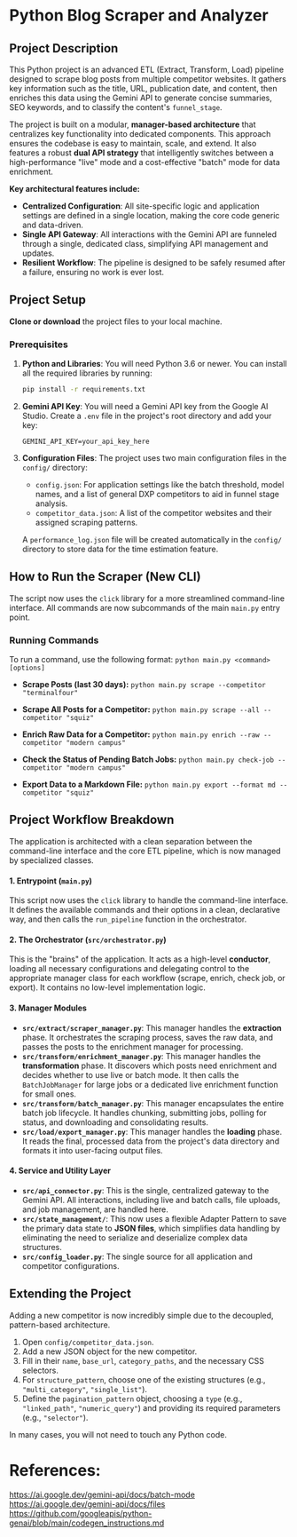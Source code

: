 # Python Blog Scraper and Analyzer

## Project Description
This Python project is an advanced ETL (Extract, Transform, Load) pipeline designed to scrape blog posts from multiple competitor websites. It gathers key information such as the title, URL, publication date, and content, then enriches this data using the Gemini API to generate concise summaries, SEO keywords, and to classify the content's `funnel_stage`.

The project is built on a modular, **manager-based architecture** that centralizes key functionality into dedicated components. This approach ensures the codebase is easy to maintain, scale, and extend. It also features a robust **dual API strategy** that intelligently switches between a high-performance "live" mode and a cost-effective "batch" mode for data enrichment.

**Key architectural features include:**
* **Centralized Configuration**: All site-specific logic and application settings are defined in a single location, making the core code generic and data-driven.
* **Single API Gateway**: All interactions with the Gemini API are funneled through a single, dedicated class, simplifying API management and updates.
* **Resilient Workflow**: The pipeline is designed to be safely resumed after a failure, ensuring no work is ever lost.

## Project Setup

**Clone or download** the project files to your local machine.

### Prerequisites

1.  **Python and Libraries**: You will need Python 3.6 or newer. You can install all the required libraries by running:
    ```bash
    pip install -r requirements.txt
    ```

2.  **Gemini API Key**: You will need a Gemini API key from the Google AI Studio. Create a `.env` file in the project's root directory and add your key:
    ```
    GEMINI_API_KEY=your_api_key_here
    ```

3.  **Configuration Files**: The project uses two main configuration files in the `config/` directory:
    * `config.json`: For application settings like the batch threshold, model names, and a list of general DXP competitors to aid in funnel stage analysis.
    * `competitor_data.json`: A list of the competitor websites and their assigned scraping patterns.

    A `performance_log.json` file will be created automatically in the `config/` directory to store data for the time estimation feature.

## How to Run the Scraper (New CLI)

The script now uses the `click` library for a more streamlined command-line interface. All commands are now subcommands of the main `main.py` entry point.

### Running Commands

To run a command, use the following format:
`python main.py <command> [options]`

* **Scrape Posts (last 30 days):**
    `python main.py scrape --competitor "terminalfour"`

* **Scrape All Posts for a Competitor:**
    `python main.py scrape --all --competitor "squiz"`

* **Enrich Raw Data for a Competitor:**
    `python main.py enrich --raw --competitor "modern campus"`

* **Check the Status of Pending Batch Jobs:**
    `python main.py check-job --competitor "modern campus"`

* **Export Data to a Markdown File:**
    `python main.py export --format md --competitor "squiz"`

## Project Workflow Breakdown

The application is architected with a clean separation between the command-line interface and the core ETL pipeline, which is now managed by specialized classes.

#### 1. Entrypoint (`main.py`)
This script now uses the `click` library to handle the command-line interface. It defines the available commands and their options in a clean, declarative way, and then calls the `run_pipeline` function in the orchestrator.

#### 2. The Orchestrator (`src/orchestrator.py`)
This is the "brains" of the application. It acts as a high-level **conductor**, loading all necessary configurations and delegating control to the appropriate manager class for each workflow (scrape, enrich, check job, or export). It contains no low-level implementation logic.

#### 3. Manager Modules
* **`src/extract/scraper_manager.py`**: This manager handles the **extraction** phase. It orchestrates the scraping process, saves the raw data, and passes the posts to the enrichment manager for processing.
* **`src/transform/enrichment_manager.py`**: This manager handles the **transformation** phase. It discovers which posts need enrichment and decides whether to use live or batch mode. It then calls the `BatchJobManager` for large jobs or a dedicated live enrichment function for small ones.
* **`src/transform/batch_manager.py`**: This manager encapsulates the entire batch job lifecycle. It handles chunking, submitting jobs, polling for status, and downloading and consolidating results.
* **`src/load/export_manager.py`**: This manager handles the **loading** phase. It reads the final, processed data from the project's data directory and formats it into user-facing output files.

#### 4. Service and Utility Layer
* **`src/api_connector.py`**: This is the single, centralized gateway to the Gemini API. All interactions, including live and batch calls, file uploads, and job management, are handled here.
* **`src/state_management/`**: This now uses a flexible Adapter Pattern to save the primary data state to **JSON files**, which simplifies data handling by eliminating the need to serialize and deserialize complex data structures.
* **`src/config_loader.py`**: The single source for all application and competitor configurations.

## Extending the Project
Adding a new competitor is now incredibly simple due to the decoupled, pattern-based architecture.

1.  Open `config/competitor_data.json`.
2.  Add a new JSON object for the new competitor.
3.  Fill in their `name`, `base_url`, `category_paths`, and the necessary CSS selectors.
4.  For `structure_pattern`, choose one of the existing structures (e.g., `"multi_category"`, `"single_list"`).
5.  Define the `pagination_pattern` object, choosing a `type` (e.g., `"linked_path"`, `"numeric_query"`) and providing its required parameters (e.g., `"selector"`).

In many cases, you will not need to touch any Python code.

# References:

https://ai.google.dev/gemini-api/docs/batch-mode
https://ai.google.dev/gemini-api/docs/files
https://github.com/googleapis/python-genai/blob/main/codegen_instructions.md